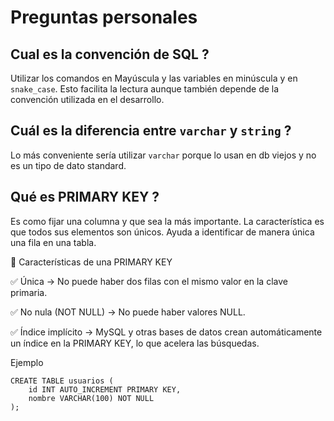 # Preguntas personales

## Cual es la convención de SQL ?
  
Utilizar los comandos en Mayúscula y las variables en minúscula y en `snake_case`. 
Esto facilita la lectura aunque también depende de la convención utilizada en el desarrollo.


## Cuál es la diferencia entre `varchar` y `string` ?
  
Lo más conveniente sería utilizar `varchar` porque lo usan en db viejos y no es un tipo de dato standard.

## Qué es PRIMARY KEY ? 
Es como fijar una columna y que sea la más importante. La característica es que todos sus elementos son únicos.
Ayuda a identificar de manera única una fila en una tabla. 

🔹 Características de una PRIMARY KEY

✅ Única → No puede haber dos filas con el mismo valor en la clave primaria.

✅ No nula (NOT NULL) → No puede haber valores NULL.

✅ Índice implícito → MySQL y otras bases de datos crean automáticamente un índice en la PRIMARY KEY, lo que acelera las búsquedas.

Ejemplo
```
CREATE TABLE usuarios (
    id INT AUTO_INCREMENT PRIMARY KEY,
    nombre VARCHAR(100) NOT NULL
);
```

